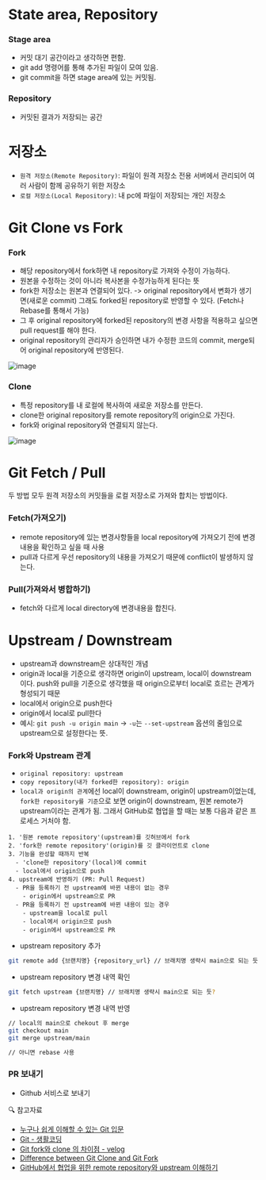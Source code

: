 # State area, Repository

### Stage area

- 커밋 대기 공간이라고 생각하면 편함.
- git add 명령어를 통해 추가된 파일이 모여 있음.
- git commit을 하면 stage area에 있는 커밋됨.

### Repository

- 커밋된 결과가 저장되는 공간

# 저장소

- `원격 저장소(Remote Repository)`: 파일이 원격 저장소 전용 서버에서 관리되어 여러 사람이 함께 공유하기 위한 저장소
- `로컬 저장소(Local Repository)`: 내 pc에 파일이 저장되는 개인 저장소

# Git Clone vs Fork

### Fork

- 해당 repository에서 fork하면 내 repository로 가져와 수정이 가능하다.
- 원본을 수정하는 것이 아니라 복사본을 수정가능하게 된다는 뜻
- fork한 저장소는 원본과 연결되어 있다. -> original repository에서 변화가 생기면(새로운 commit) 그래도 forked된 repository로 반영할 수 있다. (Fetch나 Rebase를 통해서 가능)
- 그 후 original repository에 forked된 repository의 변경 사항을 적용하고 싶으면 pull request를 해야 한다.
- original repository의 관리자가 승인하면 내가 수정한 코드의 commit, merge되어 original repository에 반영된다.

![image](https://www.toolsqa.com/gallery/Git/4.1_Pull-Request.png)

### Clone

- 특정 repository를 내 로컬에 복사하여 새로운 저장소를 만든다.
- clone한 original repository를 remote repository의 origin으로 가진다.
- fork와 original repository와 연결되지 않는다.

![image](https://user-images.githubusercontent.com/71386219/153859863-bde44bc4-12f8-4928-8883-b8c5479b6d85.png)

# Git Fetch / Pull

두 방법 모두 원격 저장소의 커밋들을 로컬 저장소로 가져와 합치는 방법이다.

### Fetch(가져오기)

- remote repository에 있는 변경사항들을 local repository에 가져오기 전에 변경 내용을 확인하고 싶을 때 사용
- pull과 다르게 우선 repository의 내용을 가져오기 때문에 conflict이 발생하지 않는다.

### Pull(가져와서 병합하기)

- fetch와 다르게 local directory에 변경내용을 합친다.

# Upstream / Downstream

- upstream과 downstream은 상대적인 개념
- origin과 local을 기준으로 생각하면 origin이 upstream, local이 downstream이다. push와 pull을 기준으로 생각했을 때 origin으로부터 local로 흐르는 관계가 형성되기 때문
- local에서 origin으로 push한다
- origin에서 local로 pull한다
- 예시: `git push -u origin main` -> `-u`는 `--set-upstream` 옵션의 줄임으로 upstream으로 설정한다는 뜻.

### Fork와 Upstream 관계

- `original repository: upstream`
- `copy repository(내가 forked한 repository): origin`
- `local과 origin의 관계`에선 local이 downstream, origin이 upstream이었는데, `fork한 repository를 기준`으로 보면 origin이 downstream, 원본 remote가 upstream이라는 관계가 됨. 그래서 GitHub로 협업을 할 때는 보통 다음과 같은 프로세스 거처야 함.

```
1. '원본 remote repository'(upstream)를 깃허브에서 fork
2. 'fork한 remote repository'(origin)를 깃 클라이언트로 clone
3. 기능을 완성할 때까지 반복
  - 'clone한 repository'(local)에 commit
  - local에서 origin으로 push
4. upstream에 반영하기 (PR: Pull Request)
  - PR을 등록하기 전 upstream에 바뀐 내용이 없는 경우
    - origin에서 upstream으로 PR
  - PR을 등록하기 전 upstream에 바뀐 내용이 있는 경우
    - upstream을 local로 pull
    - local에서 origin으로 push
    - origin에서 upstream으로 PR
```

- upstream repository 추가

```bash
git remote add {브랜치명} {repository_url} // 브래치명 생략시 main으로 되는 듯?
```

- upstream repository 변경 내역 확인

```bash
git fetch upstream {브랜치명} // 브래치명 생략시 main으로 되는 듯?
```

- upstream repository 변경 내역 반영

```bash
// local의 main으로 chekout 후 merge
git checkout main
git merge upstream/main

// 아니면 rebase 사용
```

### PR 보내기

- Github 서비스로 보내기

🔍 참고자료

- [누구나 쉽게 이해할 수 있는 Git 입문](https://backlog.com/git-tutorial/kr/intro/intro1_2.html)
- [Git - 생활코딩](https://opentutorials.org/module/1215)
- [Git fork와 clone 의 차이점 - velog](https://velog.io/@imacoolgirlyo/Git-fork와-clone-의-차이점-5sjuhwfzgp)
- [Difference between Git Clone and Git Fork](https://www.toolsqa.com/git/difference-between-git-clone-and-git-fork/)
- [GitHub에서 협업을 위한 remote repository와 upstream 이해하기](https://pers0n4.io/github-remote-repository-and-upstream/)
